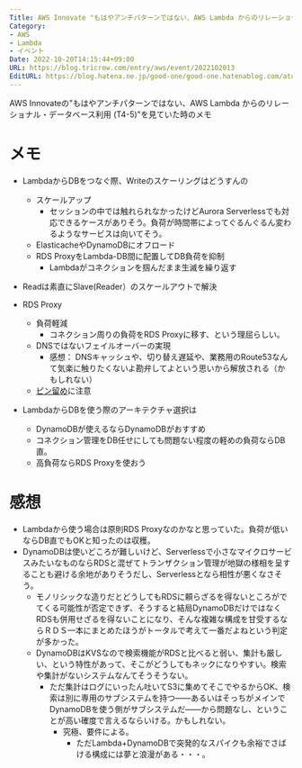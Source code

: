 ```yaml
---
Title: AWS Innovate "もはやアンチパターンではない、AWS Lambda からのリレーショナル・データベース利用 (T4-5)"を見ていて
Category:
- AWS
- Lambda
- イベント
Date: 2022-10-20T14:15:44+09:00
URL: https://blog.tricrow.com/entry/aws/event/2022102013
EditURL: https://blog.hatena.ne.jp/good-one/good-one.hatenablog.com/atom/entry/4207112889929161013
---
```


AWS Innovateの"もはやアンチパターンではない、AWS Lambda からのリレーショナル・データベース利用 (T4-5)"を見ていた時のメモ

# メモ

- LambdaからDBをつなぐ際、Writeのスケーリングはどうすんの
  - スケールアップ
    - セッションの中では触れられなかったけどAurora Serverlessでも対応できるケースがありそう。負荷が時間帯によってぐるんぐるん変わるようなサービスは向いてそう。
  - ElasticacheやDynamoDBにオフロード
  - RDS ProxyをLambda-DB間に配置してDB負荷を抑制
    - Lambdaがコネクションを掴んだまま生滅を繰り返す
- Readは素直にSlave(Reader）のスケールアウトで解決

- RDS Proxy
  - 負荷軽減
    - コネクション周りの負荷をRDS Proxyに移す、という理屈らしい。
  - DNSではないフェイルオーバーの実現
    - 感想： DNSキャッシュや、切り替え遅延や、業務用のRoute53なんて気楽に触りたくないよ勘弁してよという思いから解放される（かもしれない）
  - [ピン留め](https://dev.classmethod.jp/articles/rds-proxy-avoid-session-pinning/)に注意

- LambdaからDBを使う際のアーキテクチャ選択は
  - DynamoDBが使えるならDynamoDBがおすすめ
  - コネクション管理をDB任せにしても問題ない程度の軽めの負荷ならDB直。
  - 高負荷ならRDS Proxyを使おう

# 感想

- Lambdaから使う場合は原則RDS Proxyなのかなと思っていた。負荷が低いならDB直でもOKと知ったのは収穫。
- DynamoDBは使いどころが難しいけど、Serverlessで小さなマイクロサービスみたいなものならRDSと混ぜてトランザクション管理が地獄の様相を呈することも避ける余地がありそうだし、Serverlessとなら相性が悪くなさそう。
  - モノリシックな造りだとどうしてもRDSに頼らざるを得ないところがでてくる可能性が否定できず、そうすると結局DynamoDBだけではなくRDSも併用せざるを得ないことになり、そんな複雑な構成を甘受するならＲＤＳ一本にまとめたほうがトータルで考えて一番だよねという判定が多かった。
  - DynamoDBはKVSなので検索機能がRDSと比べると弱い、集計も厳しい、という特性があって、そこがどうしてもネックになりやすい。検索や集計がないシステムなんてそうそうない。
    - ただ集計はログにいったん吐いてS3に集めてそこでやるからOK、検索は別に専用のサブシステムを持つ――あるいはそっちがメインでDynamoDBを使う側がサブシステムだ――から問題なし、ということが高い確度で言えるならいける。かもしれない。
      - 究極、要件による。
        - ただLambda+DynamoDBで突発的なスパイクも余裕でさばける構成には夢と浪漫がある・・・。
